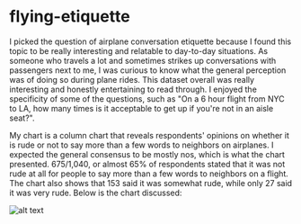 # flying-etiquette

I picked the question of airplane conversation etiquette because I found this topic to be really interesting and relatable to day-to-day situations. As someone who travels a lot and sometimes strikes up conversations with passengers next to me, I was curious to know what the general perception was of doing so during plane rides. This dataset overall was really interesting and honestly entertaining to read through. I enjoyed the specificity of some of the questions, such as "On a 6 hour flight from NYC to LA, how many times is it acceptable to get up if you're not in an aisle seat?". 

My chart is a column chart that reveals respondents' opinions on whether it is rude or not to say more than a few words to neighbors on airplanes. I expected the general consensus to be mostly nos, which is what the chart presented. 675/1,040, or almost 65% of respondents stated that it was not rude at all for people to say more than a few words to neighbors on a flight. The chart also shows that 153 said it was somewhat rude, while only 27 said it was very rude. Below is the chart discussed:

![alt text](airplane-etiquette.png)
